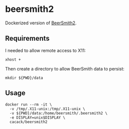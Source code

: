 # beersmith2

Dockerized version of [BeerSmith2](http://beersmith.com).

## Requirements

I needed to allow remote access to X11:

```
xhost +
```

Then create a directory to allow BeerSmith data to persist:

```
mkdir ${PWD}/data
```

## Usage

```
docker run --rm -it \
  -v /tmp/.X11-unix:/tmp/.X11-unix \
  -v ${PWD}/data:/home/beersmith/.beersmith2 \
  -e DISPLAY=unix$DISPLAY \
  cacack/beersmith2
```
